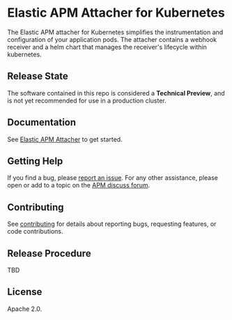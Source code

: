 # Elastic APM Attacher for Kubernetes

The Elastic APM attacher for Kubernetes simplifies the instrumentation and configuration of your application pods.
The attacher contains a webhook receiver and a helm chart that manages the receiver's lifecycle within kubernetes.

## Release State

The software contained in this repo is considered a **Technical Preview**, and is not yet recommended for use in a production cluster.

## Documentation

See [Elastic APM Attacher](https://www.elastic.co/guide/en/apm/attacher/current/index.html) to get started.

## Getting Help

If you find a bug, please [report an issue](https://github.com/elastic/apm-k8s-attacher/issues).
For any other assistance, please open or add to a topic on the [APM discuss forum](https://discuss.elastic.co/c/apm).

## Contributing

See [contributing](CONTRIBUTING.md) for details about reporting bugs, requesting features, or code contributions.

## Release Procedure

TBD

## License

Apache 2.0.
